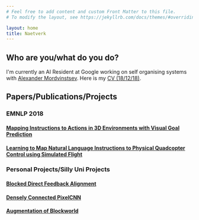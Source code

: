 ```yaml
---
# Feel free to add content and custom Front Matter to this file.
# To modify the layout, see https://jekyllrb.com/docs/themes/#overriding-theme-defaults

layout: home
title: Naetverk
---
```

## Who are you/what do you do?
I'm currently an AI Resident at Google working on self organising systems with [Alexander Mordvinstsev](https://znah.net/).
Here is my [CV (18/12/18)](assets/eyvind_cv_december_18.pdf).

## Papers/Publications/Projects
### EMNLP 2018
#### [Mapping Instructions to Actions in 3D Environments with Visual Goal Prediction](https://arxiv.org/abs/1809.00786)
#### [Learning to Map Natural Language Instructions to Physical Quadcopter Control using Simulated Flight](https://arxiv.org/abs/1910.09664)
### Personal Projects/Silly Uni Projects
#### [Blocked Direct Feedback Alignment](assets/blocked-direct-feedback.pdf)
#### [Densely Connected PixelCNN](assets/densely-connected-pixelcnn.pdf)
#### [Augmentation of Blockworld](assets/augmentation-block-world.pdf)
